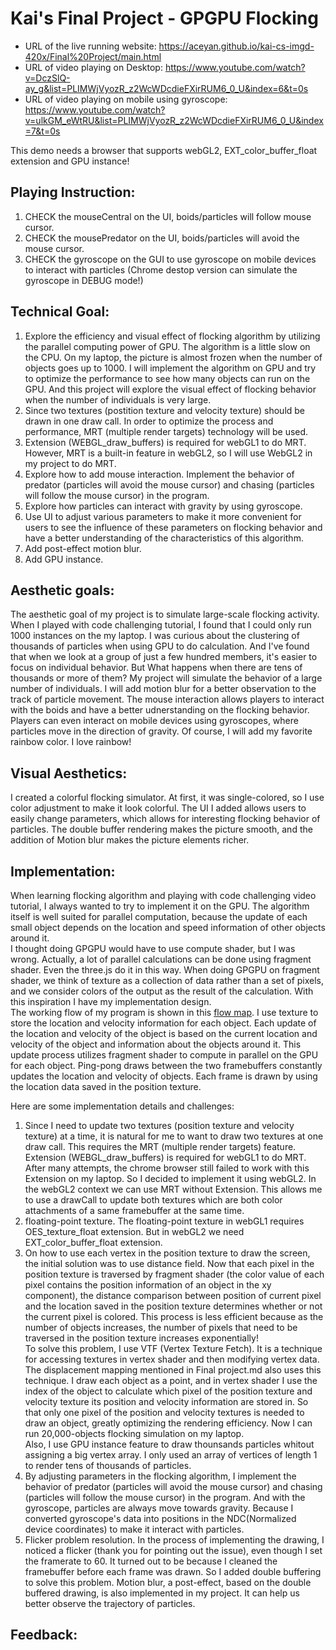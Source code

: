# Kai's Final Project - GPGPU Flocking
- URL of the live running website: https://aceyan.github.io/kai-cs-imgd-420x/Final%20Project/main.html
- URL of video playing on Desktop: https://www.youtube.com/watch?v=DczSlQ-ay_g&list=PLIMWjVyozR_z2WcWDcdieFXirRUM6_0_U&index=6&t=0s
- URL of video playing on mobile using gyroscope: https://www.youtube.com/watch?v=ulkGM_eWtRU&list=PLIMWjVyozR_z2WcWDcdieFXirRUM6_0_U&index=7&t=0s

This demo needs a browser that supports webGL2, EXT_color_buffer_float extension and GPU instance!

## Playing Instruction: 
1. CHECK the mouseCentral on the UI, boids/particles will follow mouse cursor.
2. CHECK the mousePredator on the UI,  boids/particles will avoid the mouse cursor.
3. CHECK the gyroscope on the GUI to use gyroscope on mobile devices to interact with particles (Chrome destop version can simulate the gyroscope in DEBUG mode!)

## Technical Goal: 
1. Explore the efficiency and visual effect of flocking algorithm by utilizing the parallel computing power of GPU. The algorithm is a little slow on the CPU. On my laptop, the picture is almost frozen when the number of objects goes up to 1000. I will implement the algorithm on GPU and try to optimize the performance to see how many objects can run on the GPU. And this project will explore the visual effect of flocking behavior when the number of individuals is very large.
2. Since two textures (postition texture and velocity texture) should be drawn in one draw call. In order to optimize the process and performance, MRT (multiple render targets) technology will be used.
3. Extension (WEBGL_draw_buffers) is required for webGL1 to do MRT. However, MRT is a built-in feature in webGL2, so I will use WebGL2 in my project to do MRT.
4. Explore how to add mouse interaction. Implement the behavior of predator (particles will avoid the mouse cursor) and chasing (particles will follow the mouse cursor) in the program.
5. Explore how particles can interact with gravity by using gyroscope.
6. Use UI to adjust various parameters to make it more convenient for users to see the influence of these parameters on flocking behavior and have a better understanding of the characteristics of this algorithm.
7. Add post-effect motion blur.
8. Add GPU instance.

## Aesthetic goals:
The aesthetic goal of my project is to simulate large-scale flocking activity. When I played with code challenging tutorial, I found that I could only run 1000 instances on the my laptop. I was curious about the clustering of thousands of particles when using GPU to do calculation. And I've found that when we look at a group of just a few hundred members, it's easier to focus on individual behavior. But What happens when there are tens of thousands or more of them? My project will simulate the behavior of a large number of individuals. I will add motion blur for a better observation to the track of particle movement. The mouse interaction allows players to interact with the boids and have a better udnerstanding on the flocking behavior. Players can even interact on mobile devices using gyroscopes, where particles move in the direction of gravity. Of course, I will add my favorite rainbow color. I love rainbow!

## Visual Aesthetics:
I created a colorful flocking simulator. At first, it was single-colored, so I use color adjustment to make it look colorful. The UI I added allows users to easily change parameters, which allows for interesting flocking behavior of particles. The double buffer rendering makes the picture smooth, and the addition of Motion blur makes the picture elements richer.

## Implementation:
When learning flocking algorithm and playing with code challenging video tutorial, I always wanted to try to implement it on the GPU. The algorithm itself is well suited for parallel computation, because the update of each small object depends on the location and speed information of other objects around it.   
I thought doing GPGPU would have to use compute shader, but I was wrong. Actually, a lot of parallel calculations can be done using fragment shader. Even the three.js do it in this way. When doing GPGPU on fragment shader, we think of texture as a collection of data rather than a set of pixels, and we consider colors of the output as the result of the calculation. With this inspiration I have my implementation design.  
The working flow of my program is shown in this [flow map](./flowMap/flowMap.png). I use texture to store the location and velocity information for each object. Each update of the location and velocity of the object is based on the current location and velocity of the object and information about the objects around it. This update process utilizes fragment shader to compute in parallel on the GPU for each object. Ping-pong draws between the two framebuffers constantly updates the location and velocity of objects. Each frame is drawn by using the location data saved in the position texture.   

Here are some implementation details and challenges:
1. Since I need to update two textures (position texture and velocity texture) at a time, it is natural for me to want to draw two textures at one draw call. This requires the MRT (multiple render targets) feature. Extension (WEBGL_draw_buffers) is required for webGL1 to do MRT. After many attempts, the chrome browser still failed to work with this Extension on my laptop. So I decided to implement it using webGL2. In the webGL2 context we can use MRT without Extension. This allows me to use a drawCall to update both textures which are both color attachments of a same framebuffer at the same time.
2. floating-point texture. The floating-point texture in webGL1 requires OES_texture_float extension. But in webGL2 we need EXT_color_buffer_float extension.
3. On how to use each vertex in the position texture to draw the screen, the initial solution was to use distance field. Now that each pixel in the position texture is traversed by fragment shader (the color value of each pixel contains the position information of an object in the xy component), the distance comparison between position of current pixel and the location saved in the position texture determines whether or not the current pixel is colored. This process is less efficient because as the number of objects increases, the number of pixels that need to be traversed in the position texture increases exponentially!  
To solve this problem, I use VTF (Vertex Texture Fetch). It is a technique for accessing textures in vertex shader and then modifying vertex data. The displacement mapping mentioned in Final project.md also uses this technique. I draw each object as a point, and in vertex shader I use the index of the object to calculate which pixel of the position texture and velocity texture its position and velocity information are stored in. So that only one pixel of the position and velocity textures is needed to draw an object, greatly optimizing the rendering efficiency. Now I can run 20,000-objects flocking simulation on my laptop.    
Also, I use GPU instance feature to draw thounsands particles whitout assigning a big vertex array. I only used an array of vertices of length 1 to render tens of thousands of particles.
4. By adjusting parameters in the flocking algorithm, I implement the behavior of predator (particles will avoid the mouse cursor) and chasing (particles will follow the mouse cursor) in the program. And with the gyroscope, particles are always move towards gravity. Because I converted gyroscope's data into positions in the NDC(Normalized device coordinates) to make it interact with particles.
5. Flicker problem resolution. In the process of implementing the drawing, I noticed a flicker (thank you for pointing out the issue), even though I set the framerate to 60. It turned out to be because I cleaned the framebuffer before each frame was drawn. So I added double buffering to solve this problem. Motion blur, a post-effect, based on the double buffered drawing, is also implemented in my project. It can help us better observe the trajectory of particles.

## Feedback:
